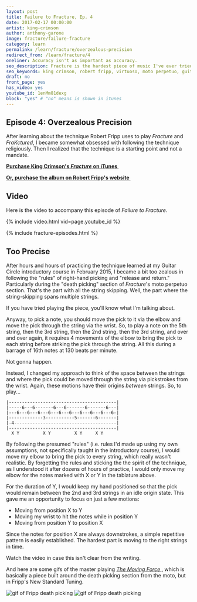 ```yaml
---
layout: post
title: Failure to Fracture, Ep. 4
date: 2017-02-17 00:00:00
artist: king-crimson
author: anthony-garone
image: fracture/failure-fracture
category: learn
permalink: /learn/fracture/overzealous-precision
redirect_from: /learn/fracture/4
oneliner: Accuracy isn't as important as accuracy.
seo_description: Fracture is the hardest piece of music I've ever tried to learn. This episode focuses on picking less accurately.
seo_keywords: king crimson, robert fripp, virtuoso, moto perpetuo, guitar craft, guitar circle, starless and bible black, cross-picking
draft: no
front_page: yes
has_video: yes
youtube_id: 1enMm81dexg
block: "yes" # "no" means is shown in itunes
---
```

## Episode 4: Overzealous Precision

After learning about the technique Robert Fripp uses to play *Fracture* and *FraKctured*, I became somewhat obsessed with following the technique religiously. Then I realized that the technique is a starting point and not a mandate.

**[Purchase King Crimson's *Fracture* on iTunes&nbsp;<i class="non-mwm fa fa-external-link-square"></i>](https://itunes.apple.com/us/album/fracture/id978457922?i=978458012)**

**[Or, purchase the album on Robert Fripp's website&nbsp;<i class="non-mwm fa fa-external-link-square"></i>](http://store.nexternal.com/dgm/starless-and-bible-black-c228.aspx)**

## Video

Here is the video to accompany this episode of *Failure to Fracture*.

{% include video.html vid=page.youtube_id %}

{% include fracture-episodes.html %}

## Too Precise

After hours and hours of practicing the technique learned at my Guitar Circle introductory course in February 2015, I became a bit too zealous in following the "rules" of right-hand picking and "release and return." Particularly during the "death picking" section of *Fracture*'s moto perpetuo section. That's the part with all the string skipping. Well, the part where the string-skipping spans multiple strings.

If you have tried playing the piece, you'll know what I'm talking about.

Anyway, to pick a note, you should move the pick to it via the elbow and move the pick through the string via the wrist. So, to play a note on the 5th string, then the 3rd string, then the 2nd string, then the 3rd string, and over and over again, it requires 4 movements of the elbow to bring the pick to each string before striking the pick through the string. All this during a barrage of 16th notes at 130 beats per minute.

Not gonna happen.

Instead, I changed my approach to think of the space between the strings and where the pick could be moved through the string via pickstrokes from the wrist. Again, these motions have their origins *between* strings. So, to play...

```
|-----------------------------------------|
|-----6---6-------6---6-------6-------6---|
|---6---6---6---6---6---6---6---6---6---6-|
|-------------3-----------5-------6-------|
|-4---------------------------------------|
|-----------------------------------------|
  X Y         X Y         X Y     X Y

```

By following the presumed "rules" (i.e. rules I'd made up using my own assumptions, not specifically taught in the introductory course), I would move my elbow to bring the pick to every string, which really wasn't realistic. By forgetting the rules and sticking the the spirit of the technique, as I understood it after dozens of hours of practice, I would only move my elbow for the notes marked with X or Y in the tablature above.

For the duration of Y, I would keep my hand positioned so that the pick would remain between the 2nd and 3rd strings in an idle origin state. This gave me an opportunity to focus on just a few motions:

* Moving from position X to Y
* Moving my wrist to hit the notes while in position Y
* Moving from position Y to position X

Since the notes for position X are always downstrokes, a simple repetitive pattern is easily established. The hardest part is moving to the right strings in time.

Watch the video in case this isn't clear from the writing.

And here are some gifs of the master playing [*The Moving Force*&nbsp;<i class="non-mwm fa fa-external-link-square" aria-hidden="true"></i>](https://youtu.be/0FP5kyPiyKE?t=10m29s), which is basically a piece built around the death picking section from the moto, but in Fripp's New Standard Tuning.

<img src="{{ site.data.artists.mwm.assets_prod }}learn/fracture/fripp-death-pick-1.gif" alt="gif of Fripp death picking" />

<img src="{{ site.data.artists.mwm.assets_prod }}learn/fracture/fripp-death-pick-2.gif" alt="gif of Fripp death picking" />
